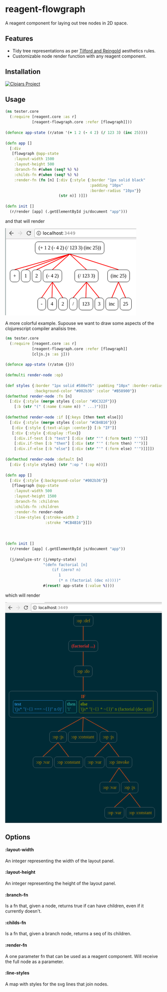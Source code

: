 # reagent-flowgraph

A reagent component for laying out tree nodes in 2D space.

## Features

- Tidy tree representations as per [Tilford and Reingold](http://hci.stanford.edu/cs448b/f09/lectures/CS448B-20091021-GraphsAndTrees.pdf)
aesthetics rules.
- Customizable node render function with any reagent component.

## Installation

[![Clojars Project](https://img.shields.io/clojars/v/reagent-flowgraph.svg)](https://clojars.org/reagent-flowgraph)

## Usage

```clojure
(ns tester.core
  (:require [reagent.core :as r]
            [reagent-flowgraph.core :refer [flowgraph]]))

(defonce app-state (r/atom '(+ 1 2 (- 4 2) (/ 123 3) (inc 25))))

(defn app []
  [:div
   [flowgraph @app-state
    :layout-width 1500
    :layout-height 500
    :branch-fn #(when (seq? %) %)
    :childs-fn #(when (seq? %) %)
    :render-fn (fn [n] [:div {:style {:border "1px solid black"
                                      :padding "10px"
                                      :border-radius "10px"}}
                        (str n)] )]])

(defn init []
  (r/render [app] (.getElementById js/document "app")))
```

and that will render

<img src="/doc/images/reagent-tree-example-simple.png?raw=true"/>

A more colorful example. Supouse we want to draw some aspects of the clojurescript compiler analisis tree.

```clojure
(ns tester.core
  (:require [reagent.core :as r]
            [reagent-flowgraph.core :refer [flowgraph]]
            [cljs.js :as j]))

(defonce app-state (r/atom {}))

(defmulti render-node :op)

(def styles {:border "1px solid #586e75" :padding "10px" :border-radius "10px"
             :background-color "#002b36" :color "#B58900"})
(defmethod render-node :fn [n]
  [:div {:style (merge styles {:color "#DC322F"})}
    [:b (str "(" (:name (:name n)) " ...)")]])

(defmethod render-node :if [{:keys [then test else]}]
  [:div {:style (merge styles {:color "#CB4B16"})}
   [:div {:style {:text-align :center}} [:b "IF"]]
   [:div {:style {:display :flex}}
    [:div.if-test [:b "test"] [:div (str "'" (:form test) "'")]]
    [:div.if-then [:b "then"] [:div (str "'" (:form then) "'")]]
    [:div.if-else [:b "else"] [:div (str "'" (:form else) "'")]]]])

(defmethod render-node :default [n]
  [:div {:style styles} (str ":op " (:op n))])

(defn app []
  [:div {:style {:background-color "#002b36"}}
   [flowgraph @app-state
    :layout-width 500
    :layout-height 1500
    :branch-fn :children
    :childs-fn :children
    :render-fn render-node
    :line-styles {:stroke-width 2
                  :stroke "#CB4B16"}]])



(defn init []
  (r/render [app] (.getElementById js/document "app"))

  (j/analyze-str (j/empty-state)
                 "(defn factorial [n]
                     (if (zero? n)
                        1
                        (* n (factorial (dec n)))))"
                 #(reset! app-state (:value %))))
```

which will render

<img src="/doc/images/reagent-tree-example-custom.png?raw=true"/>

## Options

#### :layout-width

An integer representing the width of the layout panel.

#### :layout-height

An integer representing the height of the layout panel.

#### :branch-fn

Is a fn that, given a node, returns true if can have
children, even if it currently doesn't.

#### :childs-fn

Is a fn that, given a branch node, returns a seq of its
children.

#### :render-fn

A one parameter fn that can be used as a reagent component. Will receive the full node
as a parameter.

#### :line-styles

A map with styles for the svg lines that join nodes.
